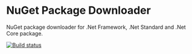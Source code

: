 # NuGet Package Downloader

NuGet package downloader for .Net Framework, .Net Standard and .Net Core package.

[![Build status](https://ci.appveyor.com/api/projects/status/0f4u7344b392pfsv?svg=true)](https://ci.appveyor.com/project/Achi054/nugetpackagedownloader)
